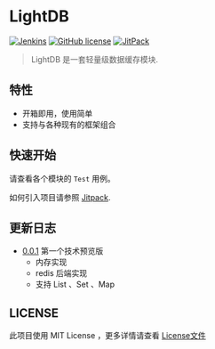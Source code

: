 # LightDB

<a href="https://github.com/d7z-team/light-db" target="_blank"><img alt="Jenkins" src="https://github.com/d7z-team/light-db/actions/workflows/task-push.yml/badge.svg?branch=main&color=green&style=flat-square"/></a>
<a href="LICENSE"><img alt="GitHub license" src="https://img.shields.io/github/license/d7z-team/light-db"></a>
<a href="https://jitpack.io/#d7z-team/light-db" target="_blank"> <img alt="JitPack" src="https://img.shields.io/jitpack/v/github/d7z-team/light-db"></a>


> LightDB 是一套轻量级数据缓存模块.

## 特性

- 开箱即用，使用简单
- 支持与各种现有的框架组合

## 快速开始

请查看各个模块的 `Test` 用例。

如何引入项目请参照 [Jitpack](https://jitpack.io/#d7z-team/light-db).

## 更新日志

- [0.0.1](https://github.com/d7z-team/light-db/releases/tag/0.0.1) 第一个技术预览版
  - 内存实现
  - redis 后端实现
  - 支持 List 、Set 、Map

## LICENSE

此项目使用 MIT License ，更多详情请查看 [License文件](./LICENSE)
